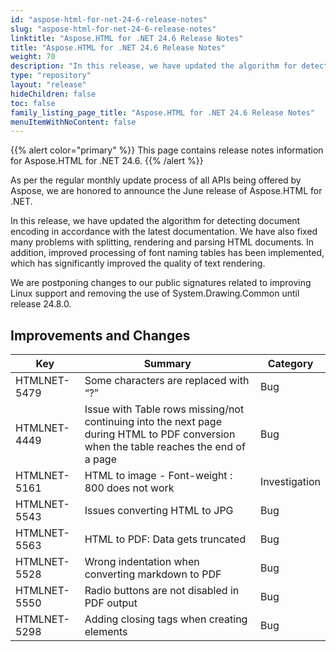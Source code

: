 ```yaml
---
id: "aspose-html-for-net-24-6-release-notes"
slug: "aspose-html-for-net-24-6-release-notes"
linktitle: "Aspose.HTML for .NET 24.6 Release Notes"
title: "Aspose.HTML for .NET 24.6 Release Notes"
weight: 70
description: "In this release, we have updated the algorithm for detecting document encoding in accordance with the latest documentation. We have also fixed many problems with splitting, rendering and parsing HTML documents. In addition, improved processing of font naming tables has been implemented, which has significantly improved the quality of text rendering."
type: "repository"
layout: "release"
hideChildren: false
toc: false
family_listing_page_title: "Aspose.HTML for .NET 24.6 Release Notes"
menuItemWithNoContent: false
---
```

{{% alert color="primary" %}}
This page contains release notes information for Aspose.HTML for .NET 24.6.
{{% /alert %}}

As per the regular monthly update process of all APIs being offered by Aspose, we are honored to announce the June release of Aspose.HTML for .NET.

In this release, we have updated the algorithm for detecting document encoding in accordance with the latest documentation. We have also fixed many problems with splitting, rendering and parsing HTML documents. In addition, improved processing of font naming tables has been implemented, which has significantly improved the quality of text rendering.

We are postponing changes to our public signatures related to improving Linux support and removing the use of System.Drawing.Common until release 24.8.0.


## **Improvements and Changes**

| **Key**      | **Summary**                                                                            | **Category** |
| ------------ | -------------------------------------------------------------------------------------- | ------------ |
| HTMLNET-5479 | Some characters are replaced with “?” | Bug |
| HTMLNET-4449 | Issue with Table rows missing/not continuing into the next page during HTML to PDF conversion when the table reaches the end of a page | Bug |
| HTMLNET-5161 | HTML to image - Font-weight : 800 does not work | Investigation |
| HTMLNET-5543 | Issues converting HTML to JPG | Bug |
| HTMLNET-5563 | HTML to PDF: Data gets truncated | Bug |
| HTMLNET-5528 | Wrong indentation when converting markdown to PDF | Bug |
| HTMLNET-5550 | Radio buttons are not disabled in PDF output | Bug |
| HTMLNET-5298 | Adding closing tags when creating elements | Bug |